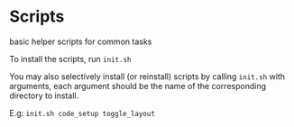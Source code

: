 # Scripts
basic helper scripts for common tasks

To install the scripts, run `init.sh`

You may also selectively install (or reinstall) scripts by calling `init.sh` with arguments, each argument should be the name of the corresponding directory to install.

E.g: `init.sh code_setup toggle_layout`